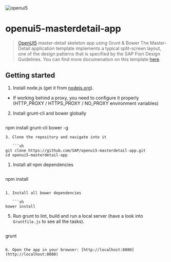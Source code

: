 ![openui5](http://openui5.org/images/OpenUI5_new_big_side.png)

# openui5-masterdetail-app

> [OpenUI5](https://github.com/SAP/openui5) master-detail skeleton app using Grunt & Bower
> The Master-Detail application template implements a typical split-screen layout, one of the design patterns that is specified by the SAP Fiori Design Guidelines. You can find more documenation on this template [here](https://sapui5.hana.ondemand.com/#docs/guide/8ed9339f3a99418e82a02f0fb4b5d6b9.html).

## Getting started

1. Install node.js (get it from [nodejs.org](http://nodejs.org/)).
  * If working behind a proxy, you need to configure it properly (HTTP_PROXY / HTTPS_PROXY / NO_PROXY environment variables)
2. Install grunt-cli and bower globally

   ```sh
npm install grunt-cli bower -g
```
3. Clone the repository and navigate into it

   ```sh
git clone https://github.com/SAP/openui5-masterdetail-app.git
cd openui5-masterdetail-app
```

1. Install all npm dependencies

   ```sh
npm install
```

1. Install all bower dependencies

   ```sh
bower install
```

5. Run grunt to lint, build and run a local server (have a look into `Gruntfile.js` to see all the tasks).

   ```sh
grunt
```

6. Open the app in your browser: [http://localhost:8080](http://localhost:8080)
